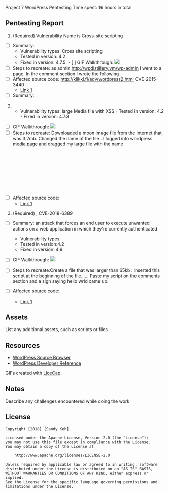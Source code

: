 Project 7 WordPress Pentesting
Time spent: 16 hours in total

## Pentesting Report

1. (Required) Vulnerability Name is Cross-site scripting
  - [ ] Summary: 
    - Vulnerability types:  Cross site scripting
    - Tested in version: 4.2
    - Fixed in version: 4.7.5
  - [ ] GIF Walkthrough: <img src='put your name here.gif'/>
  - [ ] Steps to recreate: 
 as admin.http://wpdistillery.vm/wp-admin
  I went to a page.  In the comment section I wrote the following
  - [ ] Affected source code: http://klikki.fi/adv/wordpress2.html      CVE-2015-3440
    - [Link 1](https://core.trac.wordpress.org/browser/tags/version/src/source_file.php)
  - [ ] Summary: 
  
  2. - Vulnerability types:  large Media file with XSS
    - Tested in version: 4.2
    - Fixed in version: 4.7.3
  - [ ] GIF Walkthrough: <img src='put your file name here.gif'/>
  - [ ] Steps to recreate: Downloaded a moon image file from the internet that was 3.2mb.  Changed the name of the file .  I logged into wordpress media page and dragged my large file with the name <svg onload='alert(228)'>
  - [ ] Affected source code:
    - [Link 1](https://core.trac.wordpress.org/browser/tags/version/src/source_file.php)
  
3. (Required) , CVE-2018-6389
  - [ ] Summary: an attack that forces an end user to execute unwanted actions on a web application in which they're currently authenticated
    - Vulnerability types:
    - Tested in version:4.2
    - Fixed in version: 4.9
  - [ ] GIF Walkthrough: <img src='put your file name here.gif'/>
  - [ ] Steps to recreate:Create a file that was larger than 65kb .  Inserted this script at the beginning of the file......
  Paste my script on the comments section and a sign saying hello wrld came up.
  
  - [ ] Affected source code:
    - [Link 1](https://core.trac.wordpress.org/browser/tags/version/src/source_file.php)
## Assets

List any additional assets, such as scripts or files

## Resources

- [WordPress Source Browser](https://core.trac.wordpress.org/browser/)
- [WordPress Developer Reference](https://developer.wordpress.org/reference/)

GIFs created with [LiceCap](http://www.cockos.com/licecap/).

## Notes

Describe any challenges encountered while doing the work

## License

    Copyright [2018] [Sandy Keh]

    Licensed under the Apache License, Version 2.0 (the "License");
    you may not use this file except in compliance with the License.
    You may obtain a copy of the License at

        http://www.apache.org/licenses/LICENSE-2.0

    Unless required by applicable law or agreed to in writing, software
    distributed under the License is distributed on an "AS IS" BASIS,
    WITHOUT WARRANTIES OR CONDITIONS OF ANY KIND, either express or implied.
    See the License for the specific language governing permissions and
    limitations under the License.
